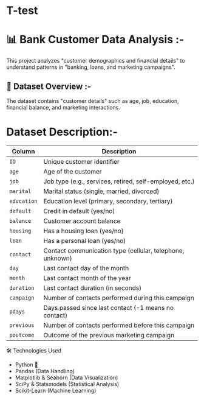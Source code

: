 #      T-test

# 📊 Bank Customer Data Analysis :-

This project analyzes "customer demographics and financial details" to understand patterns in "banking, loans, and marketing campaigns". 

## 📌 Dataset Overview :-
The dataset contains "customer details" such as age, job, education, financial balance, and marketing interactions.

# Dataset Description:-

| Column | Description |
|--------|------------|
| `ID`         | Unique customer identifier |
| `age`        | Age of the customer |
| `job`        | Job type (e.g., services, retired, self-employed, etc.) |
| `marital`    | Marital status (single, married, divorced) |
| `education`  | Education level (primary, secondary, tertiary) |
| `default`    | Credit in default (yes/no) |
| `balance`    | Customer account balance |
| `housing`    | Has a housing loan (yes/no) |
| `loan`       | Has a personal loan (yes/no) |
| `contact`    | Contact communication type (cellular, telephone, unknown) |
| `day`        | Last contact day of the month |
| `month`      | Last contact month of the year |
| `duration`   | Last contact duration (in seconds) |
| `campaign`   | Number of contacts performed during this campaign |
| `pdays`      | Days passed since last contact (-1 means no contact) |
| `previous`   | Number of contacts performed before this campaign |
| `poutcome`   | Outcome of the previous marketing campaign |


🛠️ Technologies Used
- Python 🐍  
- Pandas (Data Handling)  
- Matplotlib & Seaborn (Data Visualization)  
- SciPy & Statsmodels (Statistical Analysis)  
- Scikit-Learn (Machine Learning)  


